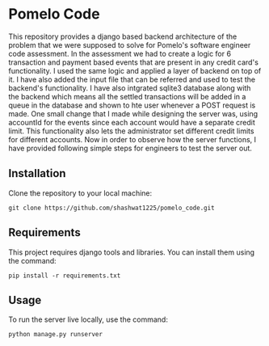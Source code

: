 # Pomelo Code

This repository provides a django based backend architecture of the problem that we were supposed to solve for Pomelo's software engineer code assessment. In the assessment we had to create a logic for 6 transaction and payment based events that are present in any credit card's functionality. I used the same logic and applied a layer of backend on top of it. I have also added the input file that can be referred and used to test the backend's functionality. I have also intgrated sqlite3 database along with the backend which means all the settled transactions will be added in a queue in the database and shown to hte user whenever a POST request is made. One small change that I made while designing the server was, using accountId for the events since each account would have a separate credit limit. This functionality also lets the administrator set different credit limits for different accounts. Now in order to observe how the server functions, I have provided following simple steps for engineers to test the server out.

## Installation

Clone the repository to your local machine:

```
git clone https://github.com/shashwat1225/pomelo_code.git
```


## Requirements

This project requires django tools and libraries. You can install them using the command:

```
pip install -r requirements.txt
```

## Usage

To run the server live locally, use the command:

```
python manage.py runserver
```
